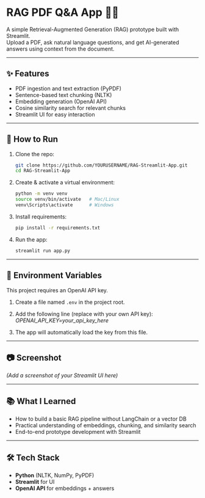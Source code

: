 # RAG PDF Q&A App 📄🤖

A simple Retrieval-Augmented Generation (RAG) prototype built with Streamlit.  
Upload a PDF, ask natural language questions, and get AI-generated answers using context from the document.

---

## ✨ Features
- PDF ingestion and text extraction (PyPDF)
- Sentence-based text chunking (NLTK)
- Embedding generation (OpenAI API)
- Cosine similarity search for relevant chunks
- Streamlit UI for easy interaction

---

## 🚀 How to Run

1. Clone the repo:
   ```bash
   git clone https://github.com/YOURUSERNAME/RAG-Streamlit-App.git
   cd RAG-Streamlit-App
   ```

2. Create & activate a virtual environment:
   ```bash
   python -m venv venv
   source venv/bin/activate   # Mac/Linux
   venv\Scripts\activate      # Windows
   ```

3. Install requirements:
   ```bash
   pip install -r requirements.txt
   ```

4. Run the app:
   ```bash
   streamlit run app.py
   ```

---

## 🔑 Environment Variables

This project requires an OpenAI API key.

1. Create a file named `.env` in the project root.
2. Add the following line (replace with your own API key):
*OPENAI_API_KEY=your_api_key_here*

3. The app will automatically load the key from this file.

---

## 📷 Screenshot
*(Add a screenshot of your Streamlit UI here)*

---

## 📚 What I Learned
- How to build a basic RAG pipeline without LangChain or a vector DB
- Practical understanding of embeddings, chunking, and similarity search
- End-to-end prototype development with Streamlit

---

## 🛠️ Tech Stack
- **Python** (NLTK, NumPy, PyPDF)
- **Streamlit** for UI
- **OpenAI API** for embeddings + answers
